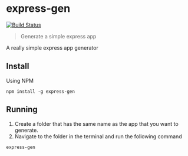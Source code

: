 # express-gen

[![Build Status](https://travis-ci.org/nischayv/express-gen.svg?branch=master)](https://travis-ci.org/nischayv/express-gen)

> Generate a simple express app

A really simple express app generator

## Install

Using NPM
```
npm install -g express-gen
```

## Running

1. Create a folder that has the same name as the app that you want to generate.
2. Navigate to the folder in the terminal and run the following command

```
express-gen
```